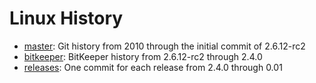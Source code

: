 # Linux History

- [master](../../tree/master): Git history from 2010 through the initial commit of 2.6.12-rc2
- [bitkeeper](../../tree/bitkeeper): BitKeeper history from 2.6.12-rc2 through 2.4.0
- [releases](../../tree/releases): One commit for each release from 2.4.0 through 0.01
